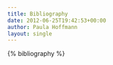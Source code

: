 ```yaml
---
title: Bibliography
date: 2012-06-25T19:42:53+00:00
author: Paula Hoffmann
layout: single
---
```


{% bibliography %}
